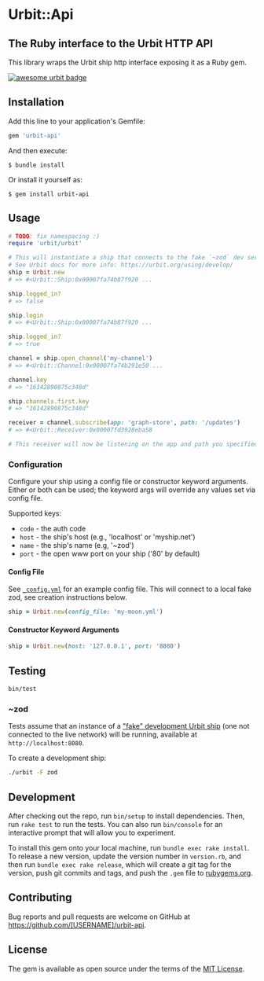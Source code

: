 # Urbit::Api
## The Ruby interface to the Urbit HTTP API

This library wraps the Urbit ship http interface exposing it as a Ruby gem.

[![awesome urbit badge](https://img.shields.io/badge/~-awesome%20urbit-lightgrey)](https://github.com/urbit/awesome-urbit)

## Installation

Add this line to your application's Gemfile:

```ruby
gem 'urbit-api'
```

And then execute:

    $ bundle install

Or install it yourself as:

    $ gem install urbit-api

## Usage

```rb
# TODO: fix namespacing :)
require 'urbit/urbit'

# This will instantiate a ship that connects to the fake `~zod` dev server by default
# See Urbit docs for more info: https://urbit.org/using/develop/
ship = Urbit.new
# => #<Urbit::Ship:0x00007fa74b87f920 ...

ship.logged_in?
# => false

ship.login
# => #<Urbit::Ship:0x00007fa74b87f920 ...

ship.logged_in?
# => true

channel = ship.open_channel('my-channel')
# => #<Urbit::Channel:0x00007fa74b291e50 ...

channel.key
# => "16142890875c348d"

ship.channels.first.key
# => "16142890875c348d"

receiver = channel.subscribe(app: 'graph-store', path: '/updates')
# => #<Urbit::Receiver:0x00007fd3928eba58

# This receiver will now be listening on the app and path you specified. Each time an event is sent in it will be stored in the receiver's events collection.
```

### Configuration

Configure your ship using a config file or constructor keyword arguments. Either or both can be used; the keyword args will override any values set via config file.

Supported keys:
- `code` - the auth code
- `host` - the ship's host (e.g., 'localhost' or 'myship.net')
- `name` - the ship's name (e.g, '~zod')
- `port` - the open www port on your ship ('80' by default)

#### Config File

See [`_config.yml`](_config.yml) for an example config file. This will connect to a local fake zod, see creation instructions below.

```rb
ship = Urbit.new(config_file: 'my-moon.yml')
```

#### Constructor Keyword Arguments

```rb
ship = Urbit.new(host: '127.0.0.1', port: '8080')
```

## Testing

```sh
bin/test
```
### ~zod

Tests assume that an instance of a ["fake" development Urbit ship](https://urbit.org/using/develop/) (one not connected to the live network) will be running, available at `http://localhost:8080`.

To create a development ship:
```sh
./urbit -F zod
```
## Development

After checking out the repo, run `bin/setup` to install dependencies. Then, run `rake test` to run the tests. You can also run `bin/console` for an interactive prompt that will allow you to experiment.

To install this gem onto your local machine, run `bundle exec rake install`. To release a new version, update the version number in `version.rb`, and then run `bundle exec rake release`, which will create a git tag for the version, push git commits and tags, and push the `.gem` file to [rubygems.org](https://rubygems.org).

## Contributing

Bug reports and pull requests are welcome on GitHub at https://github.com/[USERNAME]/urbit-api.


## License

The gem is available as open source under the terms of the [MIT License](https://opensource.org/licenses/MIT).
